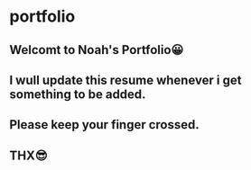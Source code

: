# portfolio

## Welcomt to Noah's Portfolio😀

## I wull update this resume whenever i get something to be added.

## Please keep your finger crossed.

## THX😎
